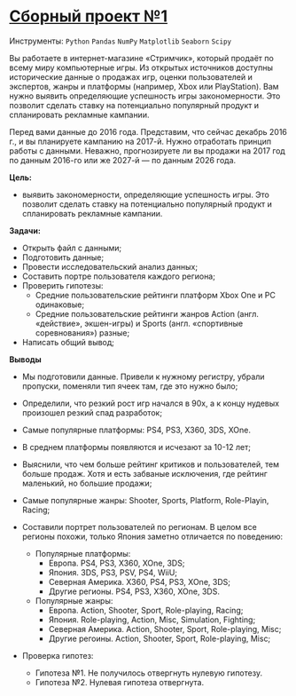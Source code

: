 # [Сборный проект №1](https://github.com/Igaime/Practicum/blob/main/05.%20%D0%A1%D0%B1%D0%BE%D1%80%D0%BD%D1%8B%D0%B9%20%D0%BF%D1%80%D0%BE%D0%B5%D0%BA%D1%82%20%E2%84%961/%D0%A1%D0%B1%D0%BE%D1%80%D0%BD%D1%8B%D0%B8%CC%86%20%D0%BF%D1%80%D0%BE%D0%B5%D0%BA%D1%82%20%E2%84%961.ipynb)

Инструменты: `Python` `Pandas` `NumPy` `Matplotlib` `Seaborn` `Scipy`

Вы работаете в интернет-магазине «Стримчик», который продаёт по всему миру компьютерные игры. Из открытых источников доступны исторические данные о продажах игр, оценки пользователей и экспертов, жанры и платформы (например, Xbox или PlayStation). Вам нужно выявить определяющие успешность игры закономерности. Это позволит сделать ставку на потенциально популярный продукт и спланировать рекламные кампании.

Перед вами данные до 2016 года. Представим, что сейчас декабрь 2016 г., и вы планируете кампанию на 2017-й. Нужно отработать принцип работы с данными. Неважно, прогнозируете ли вы продажи на 2017 год по данным 2016-го или же 2027-й — по данным 2026 года.

**Цель:**
- выявить закономерности, определяющие успешность игры. Это позволит сделать ставку на потенциально популярный продукт и спланировать рекламные кампании.

**Задачи:**
- Открыть файл с данными;
- Подготовить данные;
- Провести исследовательский анализ данных;
- Составить портре пользователя каждого региона;
- Проверить гипотезы:
    - Средние пользовательские рейтинги платформ Xbox One и PC одинаковые;
    - Средние пользовательские рейтинги жанров Action (англ. «действие», экшен-игры) и Sports (англ. «спортивные соревнования») разные;
- Написать общий вывод;

**Выводы**

- Мы подготовили данные. Привели к нужному регистру, убрали пропуски, поменяли тип ячеек там, где это нужно было;

- Определили, что резкий рост игр начался в 90х, а к концу нудевых произошел резкий спад разработок;

- Самые популярные платформы: PS4, PS3, X360, 3DS, XOne.

- В среднем платформы появляются и исчезают за 10-12 лет;

- Выяснили, что чем больше рейтинг критиков и пользователей, тем больше продаж. Хотя и есть забваные исключения, где рейтинг маленький, но большие продажи;

- Самые популярные жанры: Shooter, Sports, Platform, Role-Playin, Racing;

- Составили портрет пользователей по регионам. В целом все регионы похожи, только Япония заметно отличается по поведению:
    - Популярные платформы:
        - Европа. PS4, PS3, X360, XOne, 3DS;
        - Япония. 3DS, PS3, PSV, PS4, WiiU;
        - Северная Америка. X360, PS4, PS3, XOne, 3DS;
        - Другие регионы. PS4, PS3, X360, XOne, 3DS.
    - Популярные жанры:
        - Европа. Action, Shooter, Sport, Role-playing, Racing;
        - Япония. Role-playing, Action, Misc, Simulation, Fighting;
        - Северная Америка. Action, Shooter, Sport, Role-playing, Misc;
        - Другие регоины. Action, Shooter, Sport, Role-playing, Misc;
- Проверка гипотез:
    - Гипотеза №1. Не получилось отвергнуть нулевую гипотезу.
    - Гипотеза №2. Нулевая гипотеза отвергнута.
